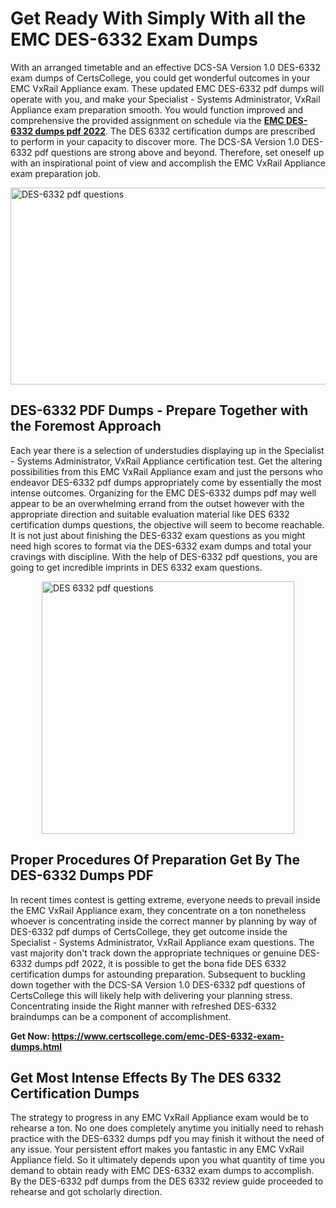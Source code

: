 <h1><strong>Get Ready With Simply With all the EMC DES-6332 Exam Dumps&nbsp;</strong></h1>
<p><span style="font-weight: 400;">With an arranged timetable and an effective DCS-SA Version 1.0 DES-6332 exam dumps of CertsCollege, you could get wonderful outcomes in your EMC VxRail Appliance exam. These updated EMC DES-6332 pdf dumps will operate with you, and make your Specialist - Systems Administrator, VxRail Appliance exam preparation smooth. You would function improved and comprehensive the provided assignment on schedule via the <strong><a href="https://www.certscollege.com/emc-DES-6332-exam-dumps.html">EMC DES-6332 dumps pdf 2022</a></strong>. The DES 6332 certification dumps are prescribed to perform in your capacity to discover more. The DCS-SA Version 1.0 DES-6332 pdf questions are strong above and beyond. Therefore, set oneself up with an inspirational point of view and accomplish the EMC VxRail Appliance exam preparation job.&nbsp;</span></p>
<p><span style="font-weight: 400;"><img style="display: block; margin-left: auto; margin-right: auto;" src="https://i.ibb.co/CPDK3ps/Yellow-and-Blue-Initiative-Blog-Banner.png" alt="DES-6332 pdf questions" width="559" height="315" /></span></p>
<h2><strong>DES-6332 PDF Dumps - Prepare Together with the Foremost Approach</strong></h2>
<p><span style="font-weight: 400;">Each year there is a selection of understudies displaying up in the Specialist - Systems Administrator, VxRail Appliance certification test. Get the altering possibilities from this EMC VxRail Appliance exam and just the persons who endeavor DES-6332 pdf dumps appropriately come by essentially the most intense outcomes. Organizing for the EMC DES-6332 dumps pdf may well appear to be an overwhelming errand from the outset however with the appropriate direction and suitable evaluation material like DES 6332 certification dumps questions, the objective will seem to become reachable. It is not just about finishing the DES-6332 exam questions as you might need high scores to format via the DES-6332 exam dumps and total your cravings with discipline. With the help of DES-6332 pdf questions, you are going to get incredible imprints in DES 6332 exam questions.</span></p>
<p><span style="font-weight: 400;"><a href="https://tinyurl.com/yaa3hlel"><img style="display: block; margin-left: auto; margin-right: auto;" src="https://i.ibb.co/9tMrhdY/Teacher-Appreciation-Invitation.png" alt="DES 6332 pdf questions " width="404" height="404" /></a></span></p>
<h2><strong>Proper Procedures Of Preparation Get By The DES-6332 Dumps PDF</strong></h2>
<p><span style="font-weight: 400;">In recent times contest is getting extreme, everyone needs to prevail inside the EMC VxRail Appliance exam, they concentrate on a ton nonetheless whoever is concentrating inside the correct manner by planning by way of DES-6332 pdf dumps of CertsCollege, they get outcome inside the Specialist - Systems Administrator, VxRail Appliance exam questions. The vast majority don't track down the appropriate techniques or genuine DES-6332 dumps pdf 2022, it is possible to get the bona fide DES 6332 certification dumps for astounding preparation. Subsequent to buckling down together with the DCS-SA Version 1.0 DES-6332 pdf questions of CertsCollege this will likely help with delivering your planning stress. Concentrating inside the Right manner with refreshed DES-6332 braindumps can be a component of accomplishment.</span></p>
<p><span style="font-weight: 400;"><strong>Get Now: <a href="https://www.certscollege.com/emc-DES-6332-exam-dumps.html">https://www.certscollege.com/emc-DES-6332-exam-dumps.html</a></strong></span></p>
<h2><strong>Get Most Intense Effects By The DES 6332 Certification Dumps</strong></h2>
<p><span style="font-weight: 400;">The strategy to progress in any EMC VxRail Appliance exam would be to rehearse a ton. No one does completely anytime you initially need to rehash practice with the DES-6332 dumps pdf you may finish it without the need of any issue. Your persistent effort makes you fantastic in any EMC VxRail Appliance field. So it ultimately depends upon you what quantity of time you demand to obtain ready with EMC DES-6332 exam dumps to accomplish. By the DES-6332 pdf dumps from the DES 6332 review guide proceeded to rehearse and got scholarly direction.</span></p>
